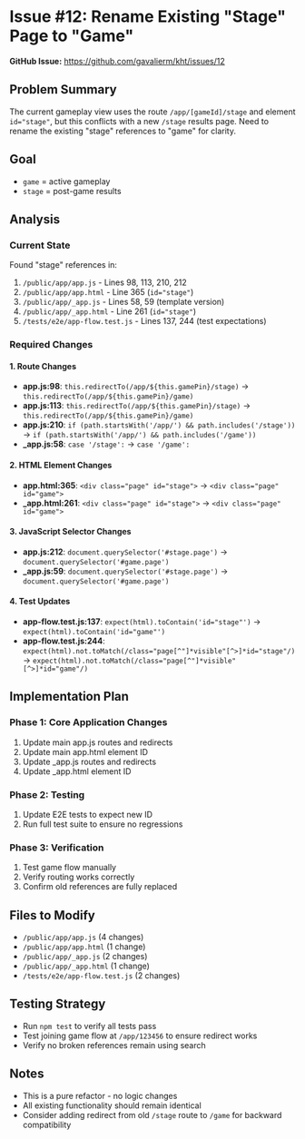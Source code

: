 # Issue #12: Rename Existing "Stage" Page to "Game"

**GitHub Issue:** https://github.com/gavalierm/kht/issues/12

## Problem Summary
The current gameplay view uses the route `/app/[gameId]/stage` and element `id="stage"`, but this conflicts with a new `/stage` results page. Need to rename the existing "stage" references to "game" for clarity.

## Goal
- `game` = active gameplay  
- `stage` = post-game results

## Analysis

### Current State
Found "stage" references in:
1. `/public/app/app.js` - Lines 98, 113, 210, 212
2. `/public/app/app.html` - Line 365 (`id="stage"`)
3. `/public/app/_app.js` - Lines 58, 59 (template version)
4. `/public/app/_app.html` - Line 261 (`id="stage"`)
5. `/tests/e2e/app-flow.test.js` - Lines 137, 244 (test expectations)

### Required Changes

#### 1. Route Changes
- **app.js:98**: `this.redirectTo(/app/${this.gamePin}/stage)` → `this.redirectTo(/app/${this.gamePin}/game)`
- **app.js:113**: `this.redirectTo(/app/${this.gamePin}/stage)` → `this.redirectTo(/app/${this.gamePin}/game)`
- **app.js:210**: `if (path.startsWith('/app/') && path.includes('/stage'))` → `if (path.startsWith('/app/') && path.includes('/game'))`
- **_app.js:58**: `case '/stage':` → `case '/game':`

#### 2. HTML Element Changes  
- **app.html:365**: `<div class="page" id="stage">` → `<div class="page" id="game">`
- **_app.html:261**: `<div class="page" id="stage">` → `<div class="page" id="game">`

#### 3. JavaScript Selector Changes
- **app.js:212**: `document.querySelector('#stage.page')` → `document.querySelector('#game.page')`
- **_app.js:59**: `document.querySelector('#stage.page')` → `document.querySelector('#game.page')`

#### 4. Test Updates
- **app-flow.test.js:137**: `expect(html).toContain('id="stage"')` → `expect(html).toContain('id="game"')`
- **app-flow.test.js:244**: `expect(html).not.toMatch(/class="page[^"]*visible"[^>]*id="stage"/)` → `expect(html).not.toMatch(/class="page[^"]*visible"[^>]*id="game"/)`

## Implementation Plan

### Phase 1: Core Application Changes
1. Update main app.js routes and redirects
2. Update main app.html element ID
3. Update _app.js routes and redirects  
4. Update _app.html element ID

### Phase 2: Testing
1. Update E2E tests to expect new ID
2. Run full test suite to ensure no regressions

### Phase 3: Verification
1. Test game flow manually
2. Verify routing works correctly
3. Confirm old references are fully replaced

## Files to Modify
- `/public/app/app.js` (4 changes)
- `/public/app/app.html` (1 change)
- `/public/app/_app.js` (2 changes)
- `/public/app/_app.html` (1 change)
- `/tests/e2e/app-flow.test.js` (2 changes)

## Testing Strategy
- Run `npm test` to verify all tests pass
- Test joining game flow at `/app/123456` to ensure redirect works
- Verify no broken references remain using search

## Notes
- This is a pure refactor - no logic changes
- All existing functionality should remain identical
- Consider adding redirect from old `/stage` route to `/game` for backward compatibility